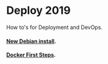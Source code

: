 # Deploy 2019
How to's for Deployment and DevOps.

#### [New Debian install](https://github.com/TudorHulban/Deploy2019/blob/master/01_OSs/README.md).
#### [Docker First Steps](https://github.com/TudorHulban/Deploy2019/blob/master/06_Docker/README.md).
